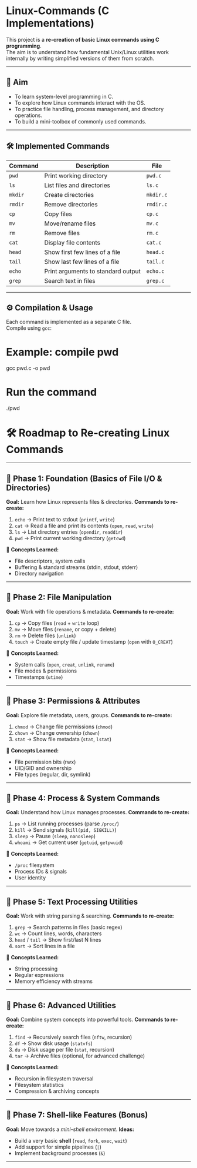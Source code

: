 # Linux-Commands (C Implementations)

This project is a **re-creation of basic Linux commands using C programming**.  
The aim is to understand how fundamental Unix/Linux utilities work internally by writing simplified versions of them from scratch.

---

## 📌 Aim
- To learn system-level programming in C.
- To explore how Linux commands interact with the OS.
- To practice file handling, process management, and directory operations.
- To build a mini-toolbox of commonly used commands.

---

## 🛠️ Implemented Commands
| Command | Description | File |
|---------|-------------|------|
| `pwd`   | Print working directory | `pwd.c` |
| `ls`    | List files and directories | `ls.c` |
| `mkdir` | Create directories | `mkdir.c` |
| `rmdir` | Remove directories | `rmdir.c` |
| `cp`    | Copy files | `cp.c` |
| `mv`    | Move/rename files | `mv.c` |
| `rm`    | Remove files | `rm.c` |
| `cat`   | Display file contents | `cat.c` |
| `head`  | Show first few lines of a file | `head.c` |
| `tail`  | Show last few lines of a file | `tail.c` |
| `echo`  | Print arguments to standard output | `echo.c` |
| `grep`  | Search text in files | `grep.c` |

---

## ⚙️ Compilation & Usage
Each command is implemented as a separate C file.  
Compile using `gcc`:

# Example: compile pwd
gcc pwd.c -o pwd

# Run the command
./pwd


# 🛠️ Roadmap to Re-creating Linux Commands

---

## 📌 Phase 1: Foundation (Basics of File I/O & Directories)

**Goal:** Learn how Linux represents files & directories.
**Commands to re-create:**

1. `echo` → Print text to stdout (`printf`, `write`)
2. `cat` → Read a file and print its contents (`open`, `read`, `write`)
3. `ls` → List directory entries (`opendir`, `readdir`)
4. `pwd` → Print current working directory (`getcwd`)

🔑 **Concepts Learned:**

* File descriptors, system calls
* Buffering & standard streams (stdin, stdout, stderr)
* Directory navigation

---

## 📌 Phase 2: File Manipulation

**Goal:** Work with file operations & metadata.
**Commands to re-create:**

1. `cp` → Copy files (`read` + `write` loop)
2. `mv` → Move files (`rename`, or copy + delete)
3. `rm` → Delete files (`unlink`)
4. `touch` → Create empty file / update timestamp (`open` with `O_CREAT`)

🔑 **Concepts Learned:**

* System calls (`open`, `creat`, `unlink`, `rename`)
* File modes & permissions
* Timestamps (`utime`)

---

## 📌 Phase 3: Permissions & Attributes

**Goal:** Explore file metadata, users, groups.
**Commands to re-create:**

1. `chmod` → Change file permissions (`chmod`)
2. `chown` → Change ownership (`chown`)
3. `stat` → Show file metadata (`stat`, `lstat`)

🔑 **Concepts Learned:**

* File permission bits (rwx)
* UID/GID and ownership
* File types (regular, dir, symlink)

---

## 📌 Phase 4: Process & System Commands

**Goal:** Understand how Linux manages processes.
**Commands to re-create:**

1. `ps` → List running processes (parse `/proc/`)
2. `kill` → Send signals (`kill(pid, SIGKILL)`)
3. `sleep` → Pause (`sleep`, `nanosleep`)
4. `whoami` → Get current user (`getuid`, `getpwuid`)

🔑 **Concepts Learned:**

* `/proc` filesystem
* Process IDs & signals
* User identity

---

## 📌 Phase 5: Text Processing Utilities

**Goal:** Work with string parsing & searching.
**Commands to re-create:**

1. `grep` → Search patterns in files (basic regex)
2. `wc` → Count lines, words, characters
3. `head` / `tail` → Show first/last N lines
4. `sort` → Sort lines in a file

🔑 **Concepts Learned:**

* String processing
* Regular expressions
* Memory efficiency with streams

---

## 📌 Phase 6: Advanced Utilities

**Goal:** Combine system concepts into powerful tools.
**Commands to re-create:**

1. `find` → Recursively search files (`nftw`, recursion)
2. `df` → Show disk usage (`statvfs`)
3. `du` → Disk usage per file (`stat`, recursion)
4. `tar` → Archive files (optional, for advanced challenge)

🔑 **Concepts Learned:**

* Recursion in filesystem traversal
* Filesystem statistics
* Compression & archiving concepts

---

## 📌 Phase 7: Shell-like Features (Bonus)

**Goal:** Move towards a *mini-shell environment*.
**Ideas:**

* Build a very basic **shell** (`read`, `fork`, `exec`, `wait`)
* Add support for simple pipelines (`|`)
* Implement background processes (`&`)


---


